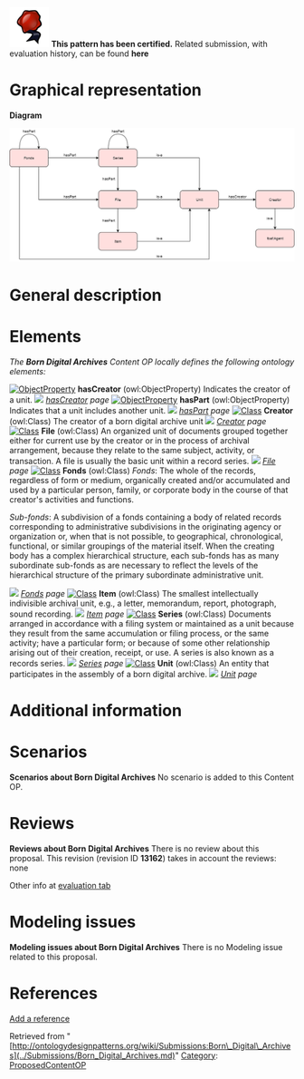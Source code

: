 [![](../images/thumb/b/b5/Certified.png/70px-Certified.png)](../Image/Certified.png.md "Certified.png") __This pattern has been certified.__
Related submission, with evaluation history, can be found __here__





#  Graphical representation


__Diagram__




[![Image:BDA_ODP_Diagram.png](../images/b/bf/BDA_ODP_Diagram.png)](../Image/BDA_ODP_Diagram.png.md "Image:BDA_ODP_Diagram.png")




#  General description


  




#  Elements


_The __Born Digital Archives__ Content OP locally defines the following ontology elements:_



[![ObjectProperty](../../images/thumb/c/c3/ObjectProperty.gif/20px-ObjectProperty.gif)](../Image/ObjectProperty.gif.md "ObjectProperty") __hasCreator__ (owl:ObjectProperty) Indicates the creator of a unit. 
 [![](../../../../../../../../images/thumb/8/87/ArrowRight.gif/11px-ArrowRight.gif)](../Image/ArrowRight.gif.md "ArrowRight.gif") _[hasCreator](../Submissions/Born_Digital_Archives/hasCreator.md "Submissions:Born Digital Archives/hasCreator") page_
[![ObjectProperty](../../images/thumb/c/c3/ObjectProperty.gif/20px-ObjectProperty.gif)](../Image/ObjectProperty.gif.md "ObjectProperty") __hasPart__ (owl:ObjectProperty) Indicates that a unit includes another unit. 
 [![](../../../../../../../../images/thumb/8/87/ArrowRight.gif/11px-ArrowRight.gif)](../Image/ArrowRight.gif.md "ArrowRight.gif") _[hasPart](../Submissions/Born_Digital_Archives/hasPart.md "Submissions:Born Digital Archives/hasPart") page_
[![Class](../../../../../../images/thumb/2/27/Class.gif/20px-Class.gif)](../Image/Class.gif.md "Class") __Creator__ (owl:Class) The creator of a born digital archive unit 
 [![](../../../../../../../../images/thumb/8/87/ArrowRight.gif/11px-ArrowRight.gif)](../Image/ArrowRight.gif.md "ArrowRight.gif") _[Creator](../Submissions/Born_Digital_Archives/Creator.md "Submissions:Born Digital Archives/Creator") page_
[![Class](../../../../../../images/thumb/2/27/Class.gif/20px-Class.gif)](../Image/Class.gif.md "Class") __File__ (owl:Class) An organized unit of documents grouped together either for current use by the creator or in the process of archival arrangement, because they relate to the same subject, activity, or transaction. A file is usually the basic unit within a record series. 
 [![](../../../../../../../../images/thumb/8/87/ArrowRight.gif/11px-ArrowRight.gif)](../Image/ArrowRight.gif.md "ArrowRight.gif") _[File](../Submissions/Born_Digital_Archives/File.md "Submissions:Born Digital Archives/File") page_
[![Class](../../../../../../images/thumb/2/27/Class.gif/20px-Class.gif)](../Image/Class.gif.md "Class") __Fonds__ (owl:Class) _Fonds_: The whole of the records, regardless of form or medium, organically created and/or accumulated and used by a particular person, family, or corporate body in the course of that creator's activities and functions.  

_Sub-fonds_: A subdivision of a fonds containing a body of related records corresponding to administrative subdivisions in the originating agency or organization or, when that is not possible, to geographical, chronological, functional, or similar groupings of the material itself. When the creating body has a complex hierarchical structure, each sub-fonds has as many subordinate sub-fonds as are necessary to reflect the levels of the hierarchical structure of the primary subordinate administrative unit. 



 [![](../../../../../../../../images/thumb/8/87/ArrowRight.gif/11px-ArrowRight.gif)](../Image/ArrowRight.gif.md "ArrowRight.gif") _[Fonds](../Submissions/Born_Digital_Archives/Fonds.md "Submissions:Born Digital Archives/Fonds") page_
[![Class](../../../../../../images/thumb/2/27/Class.gif/20px-Class.gif)](../Image/Class.gif.md "Class") __Item__ (owl:Class) The smallest intellectually indivisible archival unit, e.g., a letter, memorandum, report, photograph, sound recording. 
 [![](../../../../../../../../images/thumb/8/87/ArrowRight.gif/11px-ArrowRight.gif)](../Image/ArrowRight.gif.md "ArrowRight.gif") _[Item](../Submissions/Born_Digital_Archives/Item.md "Submissions:Born Digital Archives/Item") page_
[![Class](../../../../../../images/thumb/2/27/Class.gif/20px-Class.gif)](../Image/Class.gif.md "Class") __Series__ (owl:Class) Documents arranged in accordance with a filing system or maintained as a unit because they result from the same accumulation or filing process, or the same activity; have a particular form; or because of some other relationship arising out of their creation, receipt, or use. A series is also known as a records series. 
 [![](../../../../../../../../images/thumb/8/87/ArrowRight.gif/11px-ArrowRight.gif)](../Image/ArrowRight.gif.md "ArrowRight.gif") _[Series](../Submissions/Born_Digital_Archives/Series.md "Submissions:Born Digital Archives/Series") page_
[![Class](../../../../../../images/thumb/2/27/Class.gif/20px-Class.gif)](../Image/Class.gif.md "Class") __Unit__ (owl:Class) An entity that participates in the assembly of a born digital archive. 
 [![](../../../../../../../../images/thumb/8/87/ArrowRight.gif/11px-ArrowRight.gif)](../Image/ArrowRight.gif.md "ArrowRight.gif") _[Unit](../Submissions/Born_Digital_Archives/Unit.md "Submissions:Born Digital Archives/Unit") page_
#  Additional information


#  Scenarios



__Scenarios about Born Digital Archives__
No scenario is added to this Content OP.




#  Reviews



__Reviews about Born Digital Archives__
There is no review about this proposal.
This revision (revision ID __13162__) takes in account the reviews: none


Other info at [evaluation tab](http://ontologydesignpatterns.org/wiki/index.php?title=Submissions:Born_Digital_Archives&action=evaluation "http://ontologydesignpatterns.org/wiki/index.php?title=Submissions:Born_Digital_Archives&action=evaluation")




  




#  Modeling issues



__Modeling issues about Born Digital Archives__
There is no Modeling issue related to this proposal.




  




#  References


[Add a reference](index.php@title=Odp%253AAdd_reference&subject=Submissions%253ABorn+Digital+Archives.html "http://ontologydesignpatterns.org/wiki/index.php?title=Odp:Add_reference&subject=Submissions%3ABorn+Digital+Archives")


  






Retrieved from "[http://ontologydesignpatterns.org/wiki/Submissions:Born\_Digital\_Archives](../Submissions/Born_Digital_Archives.md)"
 [Category](http://ontologydesignpatterns.org/wiki/Special:Categories "Special:Categories"): [ProposedContentOP](../Category/ProposedContentOP.md "Category:ProposedContentOP")